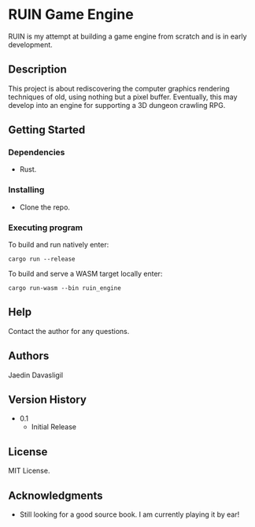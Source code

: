 # RUIN Game Engine

RUIN is my attempt at building a game engine from scratch and is in early development.

## Description

 This project is about rediscovering the computer graphics rendering techniques of old, using nothing but a pixel buffer. Eventually, this may develop into an engine for supporting a 3D dungeon crawling RPG.

## Getting Started

### Dependencies

* Rust.

### Installing

* Clone the repo.

### Executing program

To build and run natively enter:
```
cargo run --release
```

To build and serve a WASM target locally enter:
```
cargo run-wasm --bin ruin_engine
```

## Help

Contact the author for any questions.

## Authors

Jaedin Davasligil  

## Version History

* 0.1
    * Initial Release

## License

MIT License.

## Acknowledgments

* Still looking for a good source book. I am currently playing it by ear!
